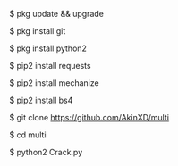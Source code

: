 $ pkg update && upgrade

$ pkg install git

$ pkg install python2

$ pip2 install requests

$ pip2 install mechanize

$ pip2 install bs4

$ git clone https://github.com/AkinXD/multi

$ cd multi

$ python2 Crack.py
